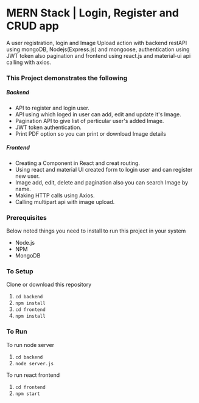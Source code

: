 # MERN Stack | Login, Register and CRUD app
A user registration, login and Image Upload action with backend restAPI using mongoDB, Nodejs(Express.js) and mongoose, authentication using JWT token also pagination and frontend using react.js and material-ui api calling with axios.

### This Project demonstrates the following
##### Backend
- API to register and login user.
- API using which loged in user can add, edit and update it's Image.
- Pagination API to give list of perticular user's added Image.
- JWT token authentication.
- Print PDF option so you can print or download Image details

##### Frontend
- Creating a Component in React and creat routing.
- Using react and material UI created form to login user and can register new user.
- Image add, edit, delete and pagination also you can search Image by name.
- Making HTTP calls using Axios.
- Calling multipart api with image upload.

### Prerequisites
Below noted things you need to install to run this project in your system

- Node.js
- NPM
- MongoDB

### To Setup
Clone or download this repository

1. `cd backend`
2. `npm install`
3. `cd frontend`
4. `npm install`

### To Run
To run node server
1. `cd backend`
2. `node server.js`

To run react frontend
1. `cd frontend`
2. `npm start`